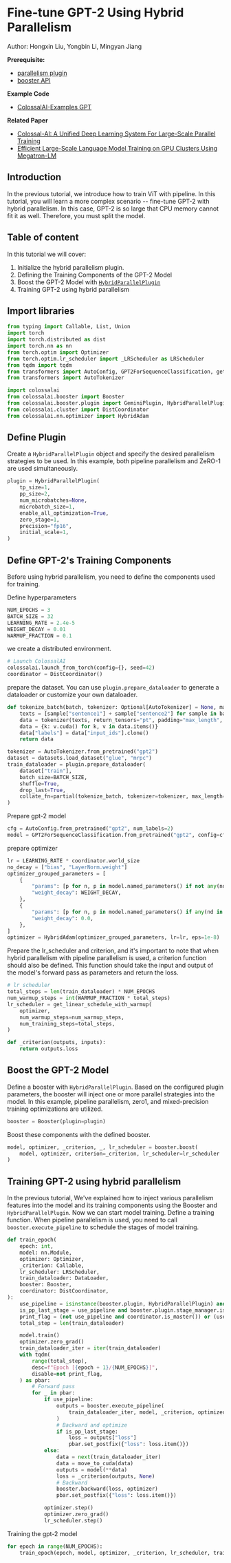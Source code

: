 # Fine-tune GPT-2 Using Hybrid Parallelism

Author: Hongxin Liu, Yongbin Li, Mingyan Jiang

**Prerequisite:**
- [parallelism plugin](../basics/booster_plugins.md)
- [booster API](../basics/booster_api.md)

**Example Code**
- [ColossalAI-Examples GPT](https://github.com/hpcaitech/ColossalAI/blob/main/examples/language/gpt/hybridparallelism/finetune.py)


**Related Paper**
- [Colossal-AI: A Unified Deep Learning System For Large-Scale Parallel Training](https://arxiv.org/abs/2110.14883)
- [Efficient Large-Scale Language Model Training on GPU Clusters Using Megatron-LM](https://arxiv.org/abs/2104.04473)

## Introduction

In the previous tutorial, we introduce how to train ViT with pipeline. In this tutorial, you will learn a more complex scenario -- fine-tune GPT-2 with hybrid parallelism. In this case, GPT-2 is so large that CPU memory cannot fit it as well. Therefore, you must split the model.

## Table of content

In this tutorial we will cover:

1. Initialize the hybrid parallelism plugin.
2. Defining the Training Components of the GPT-2 Model
3. Boost the GPT-2 Model with [`HybridParallelPlugin`](../basics/booster_plugins.md)
4. Training GPT-2 using hybrid parallelism

## Import libraries

```python
from typing import Callable, List, Union
import torch
import torch.distributed as dist
import torch.nn as nn
from torch.optim import Optimizer
from torch.optim.lr_scheduler import _LRScheduler as LRScheduler
from tqdm import tqdm
from transformers import AutoConfig, GPT2ForSequenceClassification, get_linear_schedule_with_warmup
from transformers import AutoTokenizer

import colossalai
from colossalai.booster import Booster
from colossalai.booster.plugin import GeminiPlugin, HybridParallelPlugin, LowLevelZeroPlugin, TorchDDPPlugin
from colossalai.cluster import DistCoordinator
from colossalai.nn.optimizer import HybridAdam
```
## Define Plugin
Create a `HybridParallelPlugin` object and specify the desired parallelism strategies to be used. In this example, both pipeline parallelism and ZeRO-1 are used simultaneously.
```python
plugin = HybridParallelPlugin(
    tp_size=1,
    pp_size=2,
    num_microbatches=None,
    microbatch_size=1,
    enable_all_optimization=True,
    zero_stage=1,
    precision="fp16",
    initial_scale=1,
)
```
## Define GPT-2's Training Components

Before using hybrid parallelism, you need to define the components used for training.

Define hyperparameters
```python
NUM_EPOCHS = 3
BATCH_SIZE = 32
LEARNING_RATE = 2.4e-5
WEIGHT_DECAY = 0.01
WARMUP_FRACTION = 0.1
```
we create a distributed environment.
```python
# Launch ColossalAI
colossalai.launch_from_torch(config={}, seed=42)
coordinator = DistCoordinator()
```
prepare the dataset. You can use `plugin.prepare_dataloader` to generate a dataloader or customize your own dataloader.
```python
def tokenize_batch(batch, tokenizer: Optional[AutoTokenizer] = None, max_length: int = 2048):
    texts = [sample["sentence1"] + sample["sentence2"] for sample in batch]
    data = tokenizer(texts, return_tensors="pt", padding="max_length", truncation=True, max_length=max_length)
    data = {k: v.cuda() for k, v in data.items()}
    data["labels"] = data["input_ids"].clone()
    return data

tokenizer = AutoTokenizer.from_pretrained("gpt2")
dataset = datasets.load_dataset("glue", "mrpc")
train_dataloader = plugin.prepare_dataloader(
    dataset["train"],
    batch_size=BATCH_SIZE,
    shuffle=True,
    drop_last=True,
    collate_fn=partial(tokenize_batch, tokenizer=tokenizer, max_length=512),
)
```
Prepare gpt-2 model
```python
cfg = AutoConfig.from_pretrained("gpt2", num_labels=2)
model = GPT2ForSequenceClassification.from_pretrained("gpt2", config=cfg).cuda()

```
prepare optimizer
```python
lr = LEARNING_RATE * coordinator.world_size
no_decay = ["bias", "LayerNorm.weight"]
optimizer_grouped_parameters = [
    {
        "params": [p for n, p in model.named_parameters() if not any(nd in n for nd in no_decay)],
        "weight_decay": WEIGHT_DECAY,
    },
    {
        "params": [p for n, p in model.named_parameters() if any(nd in n for nd in no_decay)],
        "weight_decay": 0.0,
    },
]
optimizer = HybridAdam(optimizer_grouped_parameters, lr=lr, eps=1e-8)
```
Prepare the lr_scheduler and criterion, and it's important to note that when hybrid parallelism with pipeline parallelism is used, a criterion function should also be defined. This function should take the input and output of the model's forward pass as parameters and return the loss.
```python
# lr scheduler
total_steps = len(train_dataloader) * NUM_EPOCHS
num_warmup_steps = int(WARMUP_FRACTION * total_steps)
lr_scheduler = get_linear_schedule_with_warmup(
    optimizer,
    num_warmup_steps=num_warmup_steps,
    num_training_steps=total_steps,
)

def _criterion(outputs, inputs):
    return outputs.loss
```
## Boost the GPT-2 Model
Define a booster with `HybridParallelPlugin`. Based on the configured plugin parameters, the booster will inject one or more parallel strategies into the model. In this example, pipeline parallelism, zero1, and mixed-precision training optimizations are utilized.
```python
booster = Booster(plugin=plugin)
```
Boost these components with the defined booster.
```python
model, optimizer, _criterion, _, lr_scheduler = booster.boost(
    model, optimizer, criterion=_criterion, lr_scheduler=lr_scheduler
)
```


## Training GPT-2 using hybrid parallelism

In the previous tutorial, We've explained how to inject various parallelism features into the model and its training components using the Booster and `HybridParallelPlugin`. Now we can start model training.
Define a training function. When pipeline parallelism is used, you need to call `booster.execute_pipeline` to schedule the stages of model training.
```python
def train_epoch(
    epoch: int,
    model: nn.Module,
    optimizer: Optimizer,
    _criterion: Callable,
    lr_scheduler: LRScheduler,
    train_dataloader: DataLoader,
    booster: Booster,
    coordinator: DistCoordinator,
):
    use_pipeline = isinstance(booster.plugin, HybridParallelPlugin) and booster.plugin.pp_size > 1
    is_pp_last_stage = use_pipeline and booster.plugin.stage_manager.is_last_stage()
    print_flag = (not use_pipeline and coordinator.is_master()) or (use_pipeline and is_pp_last_stage)
    total_step = len(train_dataloader)

    model.train()
    optimizer.zero_grad()
    train_dataloader_iter = iter(train_dataloader)
    with tqdm(
        range(total_step),
        desc=f"Epoch [{epoch + 1}/{NUM_EPOCHS}]",
        disable=not print_flag,
    ) as pbar:
        # Forward pass
        for _ in pbar:
            if use_pipeline:
                outputs = booster.execute_pipeline(
                    train_dataloader_iter, model, _criterion, optimizer, return_loss=True, return_outputs=True
                )
                # Backward and optimize
                if is_pp_last_stage:
                    loss = outputs["loss"]
                    pbar.set_postfix({"loss": loss.item()})
            else:
                data = next(train_dataloader_iter)
                data = move_to_cuda(data)
                outputs = model(**data)
                loss = _criterion(outputs, None)
                # Backward
                booster.backward(loss, optimizer)
                pbar.set_postfix({"loss": loss.item()})

            optimizer.step()
            optimizer.zero_grad()
            lr_scheduler.step()

```
Training the gpt-2 model
```python
for epoch in range(NUM_EPOCHS):
    train_epoch(epoch, model, optimizer, _criterion, lr_scheduler, train_dataloader, booster, coordinator)
```
<!-- doc-test-command: torchrun --standalone --nproc_per_node=1 train_gpt_using_hybrid_parallelism.py  -->
